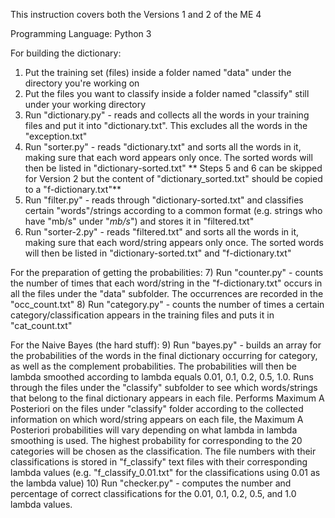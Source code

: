 This instruction covers both the Versions 1 and 2 of the ME 4

Programming Language: Python 3

For building the dictionary:
1) Put the training set (files) inside a folder named "data" under the directory you're working on
2) Put the files you want to classify inside a folder named "classify" still under your working directory
3) Run "dictionary.py" - reads and collects all the words in your training files and put it into "dictionary.txt". This excludes all the words in the "exception.txt"
4) Run "sorter.py" - reads "dictionary.txt" and sorts all the words in it, making sure that each word appears only once. The sorted words will then be listed in "dictionary-sorted.txt"
** Steps 5 and 6 can be skipped for Version 2 but the content of "dictionary_sorted.txt" should be copied to a "f-dictionary.txt"**
5) Run "filter.py" - reads through "dictionary-sorted.txt" and classifies certain "words"/strings according to a common format (e.g. strings who have "mb/s" under "_mb/s_") and stores it in "filtered.txt"
6) Run "sorter-2.py" - reads "filtered.txt" and sorts all the words in it, making sure that each word/string appears only once. The sorted words will then be listed in "dictionary-sorted.txt" and "f-dictionary.txt"

For the preparation of getting the probabilities:
7) Run "counter.py" - counts the number of times that each word/string in the "f-dictionary.txt" occurs in all the files under the "data" subfolder. The occurrences are recorded in the "occ_count.txt"
8) Run "category.py" - counts the number of times a certain category/classification appears in the training files and puts it in "cat_count.txt"

For the Naive Bayes (the hard stuff):
9) Run "bayes.py" - builds an array for the probabilities of the words in the final dictionary occurring for category, as well as the complement probabilities. The probabilities will then be lambda smoothed according to lambda equals 0.01, 0.1, 0.2, 0.5, 1.0. Runs through the files under the "classify" subfolder to see which words/strings that belong to the final dictionary appears in each file. Performs Maximum A Posteriori on the files under "classify" folder according to the collected information on which word/string appears on each file, the Maximum A Posteriori probabilities will vary depending on what lambda in lambda smoothing is used. The highest probability for corresponding to the 20 categories will be chosen as the classification. The file numbers with their classifications is stored in "f_classify" text files with their corresponding lambda values (e.g. "f_classify_0.01.txt" for the classifications using 0.01 as the lambda value)
10) Run "checker.py" - computes the number and percentage of correct classifications for the 0.01, 0.1, 0.2, 0.5, and 1.0 lambda values.
